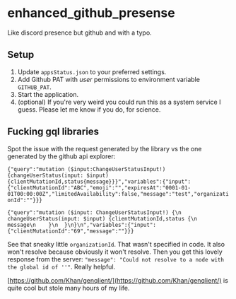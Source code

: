 # enhanced_github_presense
Like discord presence but github and with a typo.

## Setup

1. Update `appsStatus.json` to your preferred settings.
2. Add Github PAT with _user_ permissions to environment variable `GITHUB_PAT`.
3. Start the application.
4. (optional) If you're very weird you could run this as a system service I guess. Please let me know if you do, for science.

## Fucking gql libraries

Spot the issue with the request generated by the library vs the one generated by the github api explorer:

`{"query":"mutation ($input:ChangeUserStatusInput!){changeUserStatus(input: $input){clientMutationId,status{message}}}","variables":{"input":{"clientMutationId":"ABC","emoji":"","expiresAt":"0001-01-01T00:00:00Z","limitedAvailability":false,"message":"test","organizationId":""}}}`

`{"query":"mutation ($input: ChangeUserStatusInput!) {\n  changeUserStatus(input: $input) {clientMutationId,status {\n      message\n    }\n  }\n}\n","variables":{"input":{"clientMutationId":"69","message":""}}}` 

See that sneaky little `organizationId`. That wasn't specified in code. It also won't resolve because obviously it won't resolve. Then you get this lovely response from the server: `"message": "Could not resolve to a node with the global id of ''"`. Really helpful. 

[https://github.com/Khan/genqlient/](https://github.com/Khan/genqlient/) is quite cool but stole many hours of my life.